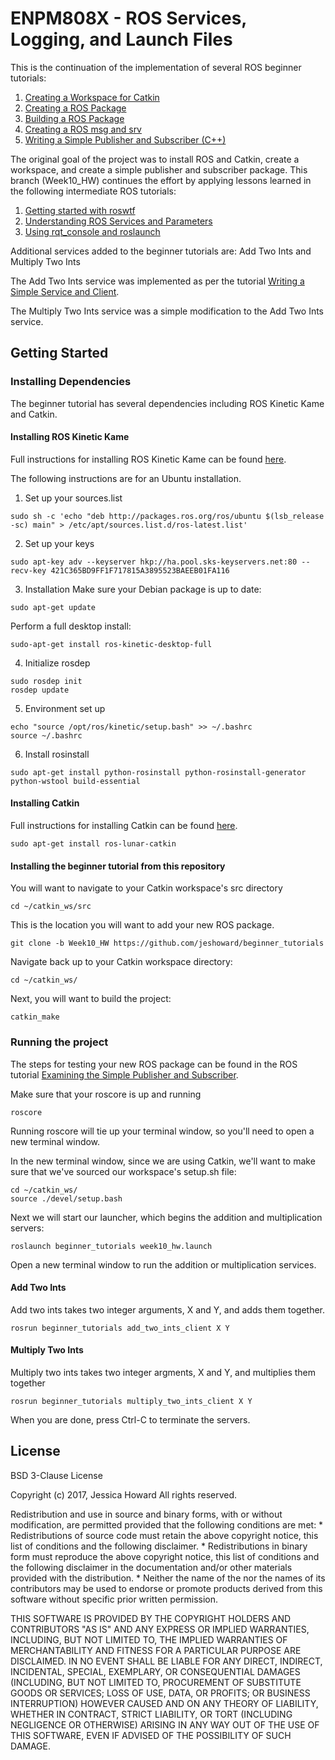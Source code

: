 # ENPM808X - ROS Services, Logging, and Launch Files
This is the continuation of the implementation of several ROS beginner tutorials:
1. [Creating a Workspace for Catkin](http://wiki.ros.org/catkin/Tutorials/create_a_workspace)
2. [Creating a ROS Package](http://wiki.ros.org/ROS/Tutorials/CreatingPackage)
3. [Building a ROS Package](http://wiki.ros.org/ROS/Tutorials/BuildingPackages)
4. [Creating a ROS msg and srv](http://wiki.ros.org/ROS/Tutorials/CreatingMsgAndSrv)
5. [Writing a Simple Publisher and Subscriber (C++)](http://wiki.ros.org/ROS/Tutorials/WritingPublisherSubscriber%28c%2B%2B%29)

The original goal of the project was to install ROS and Catkin, create a workspace, and create a simple publisher and subscriber package. This branch (Week10_HW) continues the effort by applying lessons learned in the following intermediate ROS tutorials:
1. [Getting started with roswtf](http://wiki.ros.org/ROS/Tutorials/Getting%20started%20with%20roswtf)
2. [Understanding ROS Services and Parameters](http://wiki.ros.org/ROS/Tutorials/UnderstandingServicesParams)
3. [Using rqt_console and roslaunch](http://wiki.ros.org/ROS/Tutorials/UsingRqtconsoleRoslaunch)

Additional services added to the beginner tutorials are: Add Two Ints and Multiply Two Ints

The Add Two Ints service was implemented as per the tutorial [Writing a Simple Service and Client](http://wiki.ros.org/ROS/Tutorials/WritingServiceClient%28c%2B%2B%29). 

The Multiply Two Ints service was a simple modification to the Add Two Ints service.

## Getting Started

### Installing Dependencies
The beginner tutorial has several dependencies including ROS Kinetic Kame and Catkin.

#### Installing ROS Kinetic Kame
Full instructions for installing ROS Kinetic Kame can be found [here](http://wiki.ros.org/kinetic/Installation).

The following instructions are for an Ubuntu installation.

1. Set up your sources.list
```
sudo sh -c 'echo "deb http://packages.ros.org/ros/ubuntu $(lsb_release -sc) main" > /etc/apt/sources.list.d/ros-latest.list'
```

2. Set up your keys
```
sudo apt-key adv --keyserver hkp://ha.pool.sks-keyservers.net:80 --recv-key 421C365BD9FF1F717815A3895523BAEEB01FA116
```

3. Installation
Make sure your Debian package is up to date:
```
sudo apt-get update
```

Perform a full desktop install:
```
sudo-apt-get install ros-kinetic-desktop-full
```

4. Initialize rosdep
```
sudo rosdep init
rosdep update
```

5. Environment set up
```
echo "source /opt/ros/kinetic/setup.bash" >> ~/.bashrc
source ~/.bashrc
```

6. Install rosinstall
```
sudo apt-get install python-rosinstall python-rosinstall-generator python-wstool build-essential
```

#### Installing Catkin
Full instructions for installing Catkin can be found [here](www.ros.org/wiki/catkin#Installing_catkin).

```
sudo apt-get install ros-lunar-catkin
```

#### Installing the beginner tutorial from this repository
You will want to navigate to your Catkin workspace's src directory
```
cd ~/catkin_ws/src
```
This is the location you will want to add your new ROS package.
```
git clone -b Week10_HW https://github.com/jeshoward/beginner_tutorials
```

Navigate back up to your Catkin workspace directory:
```
cd ~/catkin_ws/
```

Next, you will want to build the project:
```
catkin_make
```

### Running the project
The steps for testing your new ROS package can be found in the ROS tutorial [Examining the Simple Publisher and Subscriber](http://wiki.ros.org/ROS/Tutorials/ExaminingPublisherSubscriber).

Make sure that your roscore is up and running
```
roscore
```
Running roscore will tie up your terminal window, so you'll need to open a new terminal window.

In the new terminal window, since we are using Catkin, we'll want to make sure that we've sourced our workspace's setup.sh file:
```
cd ~/catkin_ws/
source ./devel/setup.bash
```

Next we will start our launcher, which begins the addition and multiplication servers:
```
roslaunch beginner_tutorials week10_hw.launch
```

Open a new terminal window to run the addition or multiplication services. 

#### Add Two Ints
Add two ints takes two integer arguments, X and Y, and adds them together.
```
rosrun beginner_tutorials add_two_ints_client X Y
```

#### Multiply Two Ints
Multiply two ints takes two integer argments, X and Y, and multiplies them together
```
rosrun beginner_tutorials multiply_two_ints_client X Y
```

When you are done, press Ctrl-C to terminate the servers.

## License
BSD 3-Clause License

Copyright (c) 2017, Jessica Howard
All rights reserved.

Redistribution and use in source and binary forms, with or without
modification, are permitted provided that the following conditions are met:
    * Redistributions of source code must retain the above copyright
      notice, this list of conditions and the following disclaimer.
    * Redistributions in binary form must reproduce the above copyright
      notice, this list of conditions and the following disclaimer in the
      documentation and/or other materials provided with the distribution.
    * Neither the name of the <organization> nor the
      names of its contributors may be used to endorse or promote products
      derived from this software without specific prior written permission.

THIS SOFTWARE IS PROVIDED BY THE COPYRIGHT HOLDERS AND CONTRIBUTORS "AS IS" AND
ANY EXPRESS OR IMPLIED WARRANTIES, INCLUDING, BUT NOT LIMITED TO, THE IMPLIED
WARRANTIES OF MERCHANTABILITY AND FITNESS FOR A PARTICULAR PURPOSE ARE
DISCLAIMED. IN NO EVENT SHALL <COPYRIGHT HOLDER> BE LIABLE FOR ANY
DIRECT, INDIRECT, INCIDENTAL, SPECIAL, EXEMPLARY, OR CONSEQUENTIAL DAMAGES
(INCLUDING, BUT NOT LIMITED TO, PROCUREMENT OF SUBSTITUTE GOODS OR SERVICES;
LOSS OF USE, DATA, OR PROFITS; OR BUSINESS INTERRUPTION) HOWEVER CAUSED AND
ON ANY THEORY OF LIABILITY, WHETHER IN CONTRACT, STRICT LIABILITY, OR TORT
(INCLUDING NEGLIGENCE OR OTHERWISE) ARISING IN ANY WAY OUT OF THE USE OF THIS
SOFTWARE, EVEN IF ADVISED OF THE POSSIBILITY OF SUCH DAMAGE.
